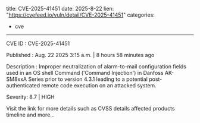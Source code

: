  
title: CVE-2025-41451
date: 2025-8-22
lien: "https://cvefeed.io/vuln/detail/CVE-2025-41451"
categories:
  - cve
---

CVE ID : CVE-2025-41451

Published :  Aug. 22
2025
3:15 a.m. | 8 hours
58 minutes ago

Description : Improper neutralization of alarm-to-mail configuration fields used in an OS shell Command ('Command Injection') in Danfoss AK-SM8xxA Series prior to version 4.3.1
leading to a potential post-authenticated remote code execution on an attacked system.

Severity: 8.7 | HIGH

Visit the link for more details
such as CVSS details
affected products
timeline
and more...
